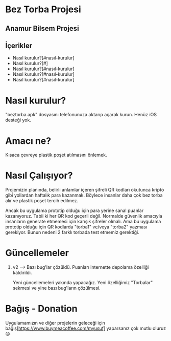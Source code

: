 # Bez Torba Projesi
## Anamur Bilsem Projesi

## İçerikler
- Nasıl kurulur?[#nasıl-kurulur]
- Nasıl kurulur?[#]
- Nasıl kurulur?[#nasıl-kurulur]
- Nasıl kurulur?[#nasıl-kurulur]
- Nasıl kurulur?[#nasıl-kurulur]



# Nasıl kurulur?
"beztorba.apk" dosyasını telefonunuza aktarıp açarak kurun. Henüz iOS desteği yok.

# Amacı ne?
Kısaca çevreye plastik poşet atılmasını önlemek.

# Nasıl Çalışıyor?
Projemizin planında, belirli anlamlar içeren şifreli QR kodları okutunca kripto gibi yollardan haftalık
para kazanmak. Böylece insanlar daha çok bez torba alır ve plastik poşet tercih edilmez. 

Ancak bu uygulama prototip olduğu için para yerine sanal puanlar kazanıyoruz. Tabii ki her QR kod geçerli değil.
Normalde güvenlik amacıyla insanların generate etmemesi için karışık şifreler olmalı. Ama bu uygulama prototip olduğu için QR kodlarda "torba1" ve/veya "torba2" yazması gerekiyor. Bunun nedeni 2 farklı torbada test etmemiz gerektiği.

# Güncellemeler
1. v2 --> Bazı bug'lar çözüldü. Puanları internette depolama özelliği kaldırıldı.

   Yeni güncellemeleri yakında yapacağız. Yeni özelliğimiz "Torbalar" sekmesi ve yine bazı bug'ların çözülmesi.

# Bağış - Donation
Uygulamamızın ve diğer projelerin geleceği için bağış[https://www.buymeacoffee.com/myusuf] yaparsanız çok mutlu oluruz 😊

